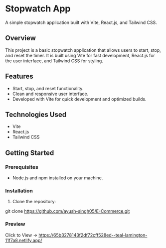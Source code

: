 # Stopwatch App

A simple stopwatch application built with Vite, React.js, and Tailwind CSS.

## Overview

This project is a basic stopwatch application that allows users to start, stop, and reset the timer. It is built using Vite for fast development, React.js for the user interface, and Tailwind CSS for styling.

## Features

- Start, stop, and reset functionality.
- Clean and responsive user interface.
- Developed with Vite for quick development and optimized builds.

## Technologies Used

- Vite
- React.js
- Tailwind CSS

## Getting Started

### Prerequisites

- Node.js and npm installed on your machine.

### Installation

1. Clone the repository:

git clone https://github.com/ayush-singh05/E-Commerce.git

### Preview
Click to View -> https://65b3278143f2df72cff528ed--teal-lamington-11f7a8.netlify.app/
